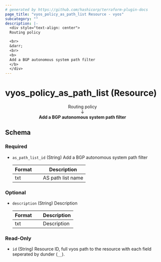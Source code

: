 ```yaml
---
# generated by https://github.com/hashicorp/terraform-plugin-docs
page_title: "vyos_policy_as_path_list Resource - vyos"
subcategory: ""
description: |-
  <div style="text-align: center">
  Routing policy

  <br>
  &darr;
  <br>
  <b>
  Add a BGP autonomous system path filter
  </b>
  </div>
---
```


# vyos_policy_as_path_list (Resource)

<div style="text-align: center">
Routing policy

<br>
&darr;
<br>
<b>
Add a BGP autonomous system path filter
</b>
</div>



<!-- schema generated by tfplugindocs -->
## Schema

### Required

- `as_path_list_id` (String) Add a BGP autonomous system path filter

    |  Format &emsp; | Description  |
    |----------|---------------|
    |  txt  &emsp; |  AS path list name  |

### Optional

- `description` (String) Description

    |  Format &emsp; | Description  |
    |----------|---------------|
    |  txt  &emsp; |  Description  |

### Read-Only

- `id` (String) Resource ID, full vyos path to the resource with each field seperated by dunder (`__`).
